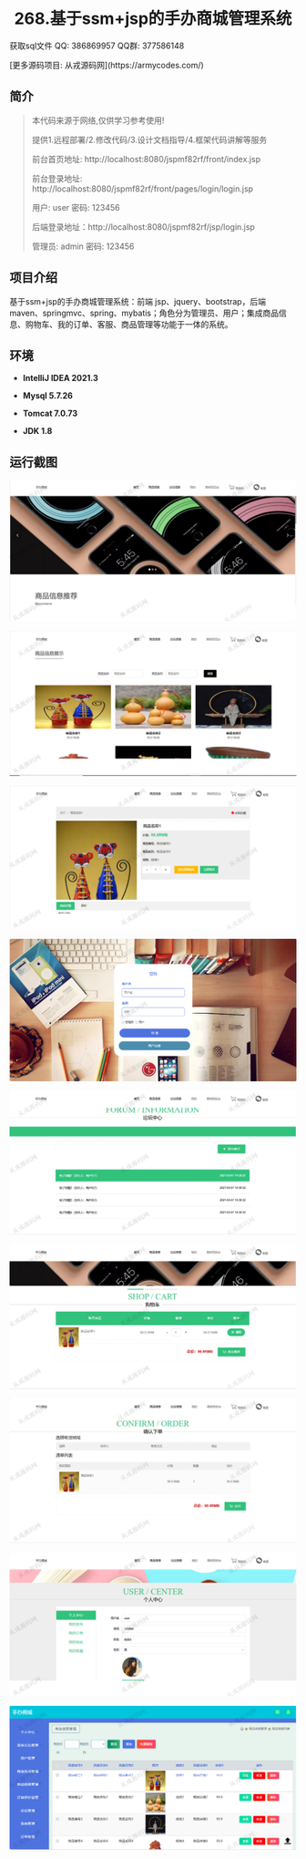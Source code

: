 <p><h1 align="center">268.基于ssm+jsp的手办商城管理系统</h1></p>

<p> 获取sql文件 QQ: 386869957 QQ群: 377586148 </p>
<p> [更多源码项目: 从戎源码网](https://armycodes.com/) </p>

## 简介

> 本代码来源于网络,仅供学习参考使用!
>
> 提供1.远程部署/2.修改代码/3.设计文档指导/4.框架代码讲解等服务
>
> 前台首页地址: http://localhost:8080/jspmf82rf/front/index.jsp
>
> 前台登录地址: http://localhost:8080/jspmf82rf/front/pages/login/login.jsp
>
> 用户: user 密码: 123456
>
> 后端登录地址：http://localhost:8080/jspmf82rf/jsp/login.jsp
>
> 管理员: admin   密码: 123456
>

## 项目介绍
基于ssm+jsp的手办商城管理系统：前端 jsp、jquery、bootstrap，后端 maven、springmvc、spring、mybatis；角色分为管理员、用户；集成商品信息、购物车、我的订单、客服、商品管理等功能于一体的系统。

## 环境

- <b>IntelliJ IDEA 2021.3</b>

- <b>Mysql 5.7.26</b>

- <b>Tomcat 7.0.73</b>

- <b>JDK 1.8</b>

## 运行截图
![](screenshot/1.png)

![](screenshot/2.png)

![](screenshot/3.png)

![](screenshot/4.png)

![](screenshot/5.png)

![](screenshot/6.png)

![](screenshot/7.png)

![](screenshot/8.png)

![](screenshot/9.png)
